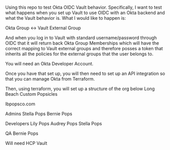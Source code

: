 Using this repo to test Okta OIDC Vault behavior. Specifically, I want to test what happens when you set up Vault to use OIDC with an Okta backend and what the Vault behavior is. What I would like to happen is:

Okta Group <-> Vault External Group

And when you log in to Vault with standard username/password through OIDC that it will return back Okta Group Memberships which will have the correct mapping to Vault external groups and therefore posses a token that inherits all the policies for the external groups that the user belongs to.

You will need an Okta Developer Account.

Once you have that set up, you will then need to set up an API integration so that you can manage Okta from Terraform.


Then, using terraform, you will set up a structure of the org below
Long Beach Custom Popsicles

lbpopsco.com

Admins
Stella Pops
Bernie Pops

Developers
Lily Pops
Audrey Pops
Stella Pops

QA
Bernie Pops



Will need HCP Vault
